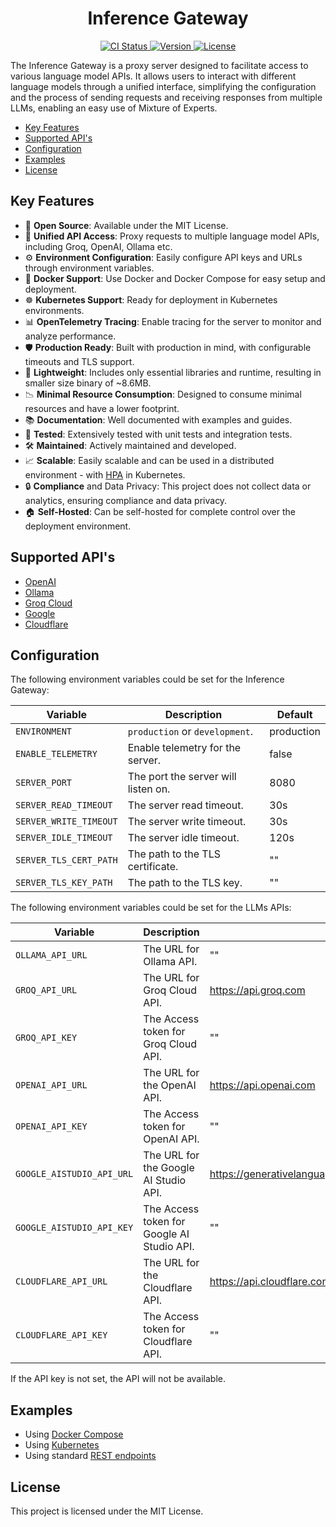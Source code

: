 <h1 align="center">Inference Gateway</h1>

<p align="center">
  <!-- CI Status Badge -->
  <a href="https://github.com/edenreich/inference-gateway/actions/workflows/ci.yml?query=branch%3Amain">
    <img src="https://github.com/edenreich/inference-gateway/actions/workflows/ci.yml/badge.svg?branch=main" alt="CI Status"/>
  </a>
  <!-- Version Badge -->
  <a href="https://github.com/edenreich/inference-gateway/releases">
    <img src="https://img.shields.io/github/v/release/edenreich/inference-gateway?color=blue&style=flat-square" alt="Version"/>
  </a>
  <!-- License Badge -->
  <a href="https://github.com/edenreich/inference-gateway/blob/main/LICENSE">
    <img src="https://img.shields.io/github/license/edenreich/inference-gateway?color=blue&style=flat-square" alt="License"/>
  </a>
</p>

The Inference Gateway is a proxy server designed to facilitate access to various language model APIs. It allows users to interact with different language models through a unified interface, simplifying the configuration and the process of sending requests and receiving responses from multiple LLMs, enabling an easy use of Mixture of Experts.

- [Key Features](#key-features)
- [Supported API's](#supported-apis)
- [Configuration](#configuration)
- [Examples](#examples)
- [License](#license)

## Key Features

- 📜 **Open Source**: Available under the MIT License.
- 🚀 **Unified API Access**: Proxy requests to multiple language model APIs, including Groq, OpenAI, Ollama etc.
- ⚙️ **Environment Configuration**: Easily configure API keys and URLs through environment variables.
- 🐳 **Docker Support**: Use Docker and Docker Compose for easy setup and deployment.
- ☸️ **Kubernetes Support**: Ready for deployment in Kubernetes environments.
- 📊 **OpenTelemetry Tracing**: Enable tracing for the server to monitor and analyze performance.
- 🛡️ **Production Ready**: Built with production in mind, with configurable timeouts and TLS support.
- 🌿 **Lightweight**: Includes only essential libraries and runtime, resulting in smaller size binary of ~8.6MB.
- 📉 **Minimal Resource Consumption**: Designed to consume minimal resources and have a lower footprint.
- 📚 **Documentation**: Well documented with examples and guides.
- 🧪 **Tested**: Extensively tested with unit tests and integration tests.
- 🛠️ **Maintained**: Actively maintained and developed.
- 📈 **Scalable**: Easily scalable and can be used in a distributed environment - with <a href="https://kubernetes.io/docs/tasks/run-application/horizontal-pod-autoscale/" target="_blank">HPA</a> in Kubernetes.
- 🔒 **Compliance** and Data Privacy: This project does not collect data or analytics, ensuring compliance and data privacy.
- 🏠 **Self-Hosted**: Can be self-hosted for complete control over the deployment environment.

## Supported API's

- [OpenAI](https://platform.openai.com/)
- [Ollama](https://ollama.com/)
- [Groq Cloud](https://console.groq.com/)
- [Google](https://aistudio.google.com/)
- [Cloudflare](https://www.cloudflare.com/)

## Configuration

The following environment variables could be set for the Inference Gateway:

| Variable               | Description                         | Default    |
| ---------------------- | ----------------------------------- | ---------- |
| `ENVIRONMENT`          | `production` or `development`.      | production |
| `ENABLE_TELEMETRY`     | Enable telemetry for the server.    | false      |
| `SERVER_PORT`          | The port the server will listen on. | 8080       |
| `SERVER_READ_TIMEOUT`  | The server read timeout.            | 30s        |
| `SERVER_WRITE_TIMEOUT` | The server write timeout.           | 30s        |
| `SERVER_IDLE_TIMEOUT`  | The server idle timeout.            | 120s       |
| `SERVER_TLS_CERT_PATH` | The path to the TLS certificate.    | ""         |
| `SERVER_TLS_KEY_PATH`  | The path to the TLS key.            | ""         |

The following environment variables could be set for the LLMs APIs:

| Variable                  | Description                                | Default                                                    |
| ------------------------- | ------------------------------------------ | ---------------------------------------------------------- |
| `OLLAMA_API_URL`          | The URL for Ollama API.                    | ""                                                         |
| `GROQ_API_URL`            | The URL for Groq Cloud API.                | https://api.groq.com                                       |
| `GROQ_API_KEY`            | The Access token for Groq Cloud API.       | ""                                                         |
| `OPENAI_API_URL`          | The URL for the OpenAI API.                | https://api.openai.com                                     |
| `OPENAI_API_KEY`          | The Access token for OpenAI API.           | ""                                                         |
| `GOOGLE_AISTUDIO_API_URL` | The URL for the Google AI Studio API.      | https://generativelanguage.googleapis.com                  |
| `GOOGLE_AISTUDIO_API_KEY` | The Access token for Google AI Studio API. | ""                                                         |
| `CLOUDFLARE_API_URL`      | The URL for the Cloudflare API.            | https://api.cloudflare.com/client/v4/accounts/{ACCOUNT_ID} |
| `CLOUDFLARE_API_KEY`      | The Access token for Cloudflare API.       | ""                                                         |

If the API key is not set, the API will not be available.

## Examples

- Using [Docker Compose](examples/docker-compose/)
- Using [Kubernetes](examples/kubernetes/)
- Using standard [REST endpoints](examples/rest-endpoints/)

## License

This project is licensed under the MIT License.
